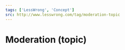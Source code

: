 ```yaml
---
tags: ['LessWrong', 'Concept']
src: http://www.lesswrong.com/tag/moderation-topic
---
```


# Moderation (topic)
